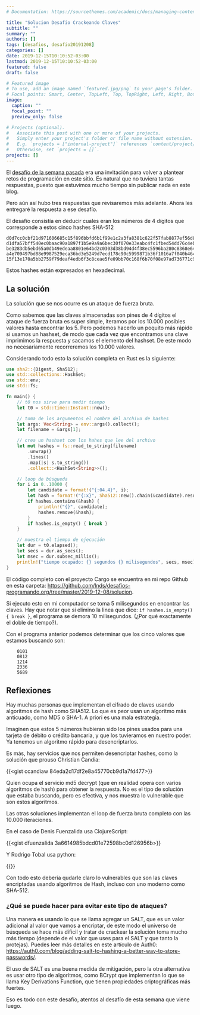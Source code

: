 ```yaml
---
# Documentation: https://sourcethemes.com/academic/docs/managing-content/

title: "Solucion Desafio Crackeando Claves"
subtitle: ""
summary: ""
authors: []
tags: [desafios, desafio20191208]
categories: []
date: 2019-12-15T10:10:52-03:00
lastmod: 2019-12-15T10:10:52-03:00
featured: false
draft: false

# Featured image
# To use, add an image named `featured.jpg/png` to your page's folder.
# Focal points: Smart, Center, TopLeft, Top, TopRight, Left, Right, BottomLeft, Bottom, BottomRight.
image:
  caption: ""
  focal_point: ""
  preview_only: false

# Projects (optional).
#   Associate this post with one or more of your projects.
#   Simply enter your project's folder or file name without extension.
#   E.g. `projects = ["internal-project"]` references `content/project/deep-learning/index.md`.
#   Otherwise, set `projects = []`.
projects: []
---
```


El [desafío de la semana pasada](/blog/2019/12/08/nuevos-desafios.html) era una invitación para volver a plantear retos de programación en este sitio. Es natural que no tuviera tantas respuestas, puesto que estuvimos mucho tiempo sin publicar nada en este blog.

Pero aún así hubo tres respuestas que revisaremos más adelante. Ahora les entregaré la respuesta a ese desafío.

El desafío consistía en deducir cuales eran los números de 4 dígitos que corresponde a estos cinco hashes SHA-512

    d0d7cc0cbf21d971606685c15f896bbfd6b1f99e1c2a3fa8381c622f57fab8877ef56d8f88f634829adea9088db05326eaf6fb9253554dd873b11b59b341f09b
    d1dfa57bff540ec0baac90a1897f1b5e9a9a6bec30f070e33eabc4fc1fbed54dd76c4eb793dbd7accacd604903b6376325ea4e887b38e48bec4b76cf2c301549
    be3283db5ebd65a0db49edeaa8801e64bd2c0303d38bd94d4f38ec5596ba280c8368e64adc3a1f5600fb7642ecf6e911fdcd6fb1ec7492bbb2855ab9bd1962ce
    a4e709497bd88e9987529eca36bd3e5249d7ecd178c90c5999871b36f1016a7f040b4646665e49d8a344a77be6935af17282e7e57ae64c9bb487ad8a46666561
    15f13e170a5bb2759f79deaf4edb6f3c8ceae5fe09bb70c168f6b70f08e97ad736771c9f3fc34a721b3d4bbb5c18f48d965178f0274372767934ee89375fdb20

Estos hashes están expresados en hexadecimal. 

## La solución

La solución que se nos ocurre es un ataque de fuerza bruta.

Como sabemos que las claves almacenadas son pines de 4 dígitos el ataque de fuerza bruta es super simple, iteramos por los 10.000 posibles valores hasta encontrar los 5. Pero podemos hacerlo un poquito más rápido si usamos un hashset, de modo que cada vez que encontramos una clave imprimimos la respuesta y sacamos el elemento del hashset. De este modo no necesariamente recorreremos los 10.000 valores.

Considerando todo esto la solución completa en Rust es la siguiente:

```rust
use sha2::{Digest, Sha512};
use std::collections::HashSet;
use std::env;
use std::fs;

fn main() {
    // t0 nos sirve para medir tiempo
    let t0 = std::time::Instant::now();

    // toma de los argumentos el nombre del archivo de hashes
    let args: Vec<String> = env::args().collect();
    let filename = &args[1];

    // crea un hashset con los hahes que lee del archivo
    let mut hashes = fs::read_to_string(filename)
        .unwrap()
        .lines()
        .map(|s| s.to_string())
        .collect::<HashSet<String>>();

    // loop de búsqueda
    for i in 0..10000 {
        let candidate = format!("{:04.4}", i);
        let hash = format!("{:x}", Sha512::new().chain(&candidate).result());
        if hashes.contains(&hash) {
            println!("{}", candidate);
            hashes.remove(&hash);
        }
        if hashes.is_empty() { break }
    }

    // muestra el tiempo de ejecución
    let dur = t0.elapsed();
    let secs = dur.as_secs();
    let msec = dur.subsec_millis();
    println!("tiempo ocupado: {} segundos {} milisegundos", secs, msec);
}
```

El código completo con el proyecto Cargo se encuentra en mi repo Github en esta carpeta: https://github.com/lnds/desafios-programando.org/tree/master/2019-12-08/solucion.

Si ejecuto esto en mi computador se toma 5 milisegundos en encontrar las claves.
Hay que notar que si elimino la linea que dice: ```ìf hashes.is_empty() { break }```, el programa se demora 10 milisegundos. (¿Por qué exactamente el doble de tiempo?).

Con el programa anterior podemos determinar que los cinco valores que estamos buscando son:

        0101
        0812
        1214
        2336
        5689


## Reflexiones

Hay muchas personas que implementan el cifrado de claves usando algoritmos de hash como SHA512. Lo que es peor usan un algoritmo más anticuado, como MD5 o SHA-1. A priori es una mala estrategia.

Imaginen que estos 5 números hubieran sido los pines usados para una tarjeta de débito o crédito bancaria, y que los tuvieramos en nuestro poder. Ya tenemos un algoritmo rápido para desencriptarlos.

Es más, hay servicios que nos permiten desencriptar hashes, como la solución que prouso Christian Candia:

{{<gist ccandiaw 84eda2d17df2e8a45770cb9d1a7fd477>}}

Quien ocupa el servicio md5 decrypt (que en realidad opera con varios algoritmos de hash) para obtener la respuesta. No es el tipo de solución que estaba buscando, pero es efectiva, y nos muestra lo vulnerable que son estos algoritmos.

Las otras soluciones implementan el loop de fuerza bruta completo con las 10.000 iteraciones.

En el caso de Denis Fuenzalida usa ClojureScript:

{{<gist dfuenzalida 3a6614985bdcd01e72598bc0d126956b>}}

Y Rodrigo Tobal usa python:

{{<gist rtobar e1bde0a9dbd4f3ba6c4f30a0c1753a14>}}

Con todo esto debería qudarle claro lo vulnerables que son las claves encriptadas usando algoritmos de Hash, incluso con uno moderno como SHA-512.

### ¿Qué se puede hacer para evitar este tipo de ataques?

Una manera es usando lo que se llama agregar un SALT, que es un valor adicional al valor que vamos a encriptar, de este modo el universo de búsqueda se hace más dificil y tratar de crackear la solución toma mucho más tiempo (depende de el valor que uses para el SALT y que tanto la protejas).
Puedes leer más detalles en este artículo de Auth0: https://auth0.com/blog/adding-salt-to-hashing-a-better-way-to-store-passwords/. 

El uso de SALT es una buena medida de mitigación, pero la otra alternativa es usar otro tipo de algoritmos, como BCrypt que implementan lo que se llama Key Derivations Function, que tienen propiedades criptográficas más fuertes.

Eso es todo con este desafío, atentos al desafío de esta semana que viene luego.
